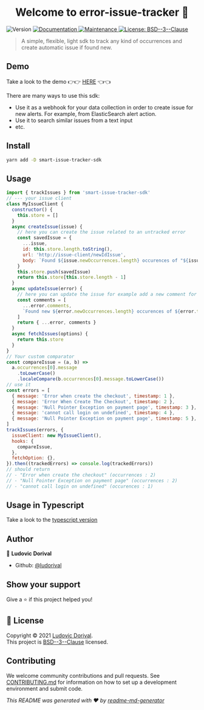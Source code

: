 <h1 align="center">Welcome to error-issue-tracker 👋</h1>
<p>
  <img alt="Version" src="https://img.shields.io/badge/version-0.0.1-blue.svg?cacheSeconds=2592000" />
  <a href="https://github.com/ludorival/error-issue-tracker#readme" target="_blank">
    <img alt="Documentation" src="https://img.shields.io/badge/documentation-yes-brightgreen.svg" />
  </a>
  <a href="https://github.com/ludorival/error-issue-tracker/graphs/commit-activity" target="_blank">
    <img alt="Maintenance" src="https://img.shields.io/badge/Maintained%3F-yes-green.svg" />
  </a>
  <a href="https://github.com/ludorival/error-issue-tracker/blob/master/LICENSE" target="_blank">
    <img alt="License: BSD--3--Clause" src="https://img.shields.io/github/license/ludorival/error-issue-tracker" />
  </a>
</p>

> A simple, flexible, light sdk to track any kind of occurrences and create automatic issue if found new.

## Demo

Take a look to the demo 👉👉 [HERE](https://ludorival.github.io/demo-error-issue-tracker/) 👈👈

There are many ways to use this sdk:

- Use it as a webhook for your data collection in order to create issue for new alerts. For example, from ElasticSearch alert action.
- Use it to search similar issues from a text input
- etc.

## Install

```sh
yarn add -D smart-issue-tracker-sdk
```

## Usage

```js
import { trackIssues } from 'smart-issue-tracker-sdk'
// --- your issue client
class MyIssueClient {
  constructor() {
    this.store = []
  }
  async createIssue(issue) {
    // here you can create the issue related to an untracked error
    const savedIssue = {
      ...issue,
      id: this.store.length.toString(),
      url: 'http://issue-client/newIdIssue',
      body: `Found ${issue.newOccurrences.length} occurences of "${issue.title}"`,
    }
    this.store.push(savedIssue)
    return this.store[this.store.length - 1]
  }
  async updateIssue(error) {
    // here you can update the issue for example add a new comment for new occurences
    const comments = [
      ...error.comments,
      `Found new ${error.newOccurrences.length} occurences of ${error.title}`,
    ]
    return { ...error, comments }
  }
  async fetchIssues(options) {
    return this.store
  }
}
// Your custom comparator
const compareIssue = (a, b) =>
  a.occurrences[0].message
    .toLowerCase()
    .localeCompare(b.occurrences[0].message.toLowerCase())
// use it
const errors = [
  { message: 'Error when create the checkout', timestamp: 1 },
  { message: 'Error When Create The Checkout', timestamp: 2 },
  { message: 'Null Pointer Exception on payment page', timestamp: 3 },
  { message: 'cannot call login on undefined', timestamp: 4 },
  { message: 'Null Pointer Exception on payment page', timestamp: 5 },
]
trackIssues(errors, {
  issueClient: new MyIssueClient(),
  hooks: {
    compareIssue,
  },
  fetchOption: {},
}).then((trackedErrors) => console.log(trackedErrors))
// should return
// - "Error when create the checkout" (occurrences : 2)
// - "Null Pointer Exception on payment page" (occurrences : 2)
// - "cannot call login on undefined" (occurences : 1)
```

## Usage in Typescript

Take a look to the [typescript version](usage.ts)

## Author

👤 **Ludovic Dorival**

- Github: [@ludorival](https://github.com/ludorival)

## Show your support

Give a ⭐️ if this project helped you!

## 📝 License

Copyright © 2021 [Ludovic Dorival](https://github.com/ludorival).<br />
This project is [BSD--3--Clause](https://github.com/ludorival/error-issue-tracker/blob/master/LICENSE) licensed.

## Contributing

We welcome community contributions and pull requests. See [CONTRIBUTING.md](CONTRIBUTIONS.md) for information on how to set up a development environment and submit code.

_This README was generated with ❤️ by [readme-md-generator](https://github.com/kefranabg/readme-md-generator)_
